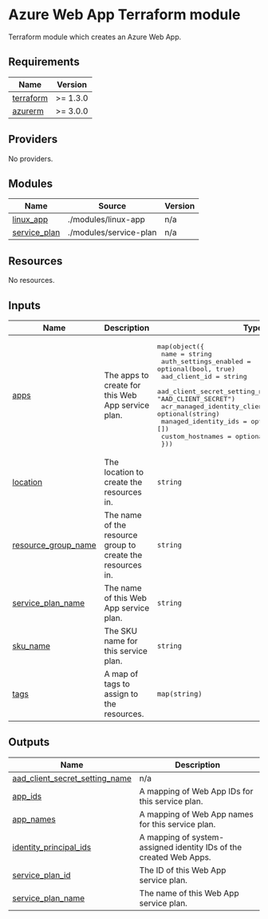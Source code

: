# Azure Web App Terraform module

Terraform module which creates an Azure Web App.

<!-- BEGIN_TF_DOCS -->
## Requirements

| Name | Version |
|------|---------|
| <a name="requirement_terraform"></a> [terraform](#requirement\_terraform) | >= 1.3.0 |
| <a name="requirement_azurerm"></a> [azurerm](#requirement\_azurerm) | >= 3.0.0 |

## Providers

No providers.

## Modules

| Name | Source | Version |
|------|--------|---------|
| <a name="module_linux_app"></a> [linux\_app](#module\_linux\_app) | ./modules/linux-app | n/a |
| <a name="module_service_plan"></a> [service\_plan](#module\_service\_plan) | ./modules/service-plan | n/a |

## Resources

No resources.

## Inputs

| Name | Description | Type | Default | Required |
|------|-------------|------|---------|:--------:|
| <a name="input_apps"></a> [apps](#input\_apps) | The apps to create for this Web App service plan. | <pre>map(object({<br>    name                           = string<br>    auth_settings_enabled          = optional(bool, true)<br>    aad_client_id                  = string<br>    aad_client_secret_setting_name = optional(string, "AAD_CLIENT_SECRET")<br>    acr_managed_identity_client_id = optional(string)<br>    managed_identity_ids           = optional(list(string), [])<br>    custom_hostnames               = optional(list(string), [])<br>  }))</pre> | n/a | yes |
| <a name="input_location"></a> [location](#input\_location) | The location to create the resources in. | `string` | n/a | yes |
| <a name="input_resource_group_name"></a> [resource\_group\_name](#input\_resource\_group\_name) | The name of the resource group to create the resources in. | `string` | n/a | yes |
| <a name="input_service_plan_name"></a> [service\_plan\_name](#input\_service\_plan\_name) | The name of this Web App service plan. | `string` | n/a | yes |
| <a name="input_sku_name"></a> [sku\_name](#input\_sku\_name) | The SKU name for this service plan. | `string` | `"B1"` | no |
| <a name="input_tags"></a> [tags](#input\_tags) | A map of tags to assign to the resources. | `map(string)` | `{}` | no |

## Outputs

| Name | Description |
|------|-------------|
| <a name="output_aad_client_secret_setting_name"></a> [aad\_client\_secret\_setting\_name](#output\_aad\_client\_secret\_setting\_name) | n/a |
| <a name="output_app_ids"></a> [app\_ids](#output\_app\_ids) | A mapping of Web App IDs for this service plan. |
| <a name="output_app_names"></a> [app\_names](#output\_app\_names) | A mapping of Web App names for this service plan. |
| <a name="output_identity_principal_ids"></a> [identity\_principal\_ids](#output\_identity\_principal\_ids) | A mapping of system-assigned identity IDs of the created Web Apps. |
| <a name="output_service_plan_id"></a> [service\_plan\_id](#output\_service\_plan\_id) | The ID of this Web App service plan. |
| <a name="output_service_plan_name"></a> [service\_plan\_name](#output\_service\_plan\_name) | The name of this Web App service plan. |
<!-- END_TF_DOCS -->